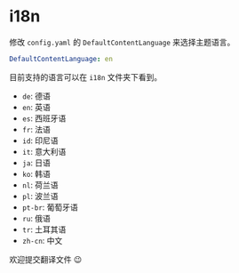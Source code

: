 # i18n

修改 `config.yaml` 的 `DefaultContentLanguage` 来选择主题语言。

```yaml
DefaultContentLanguage: en
```

目前支持的语言可以在 `i18n` 文件夹下看到。

-   `de`: 德语
-   `en`: 英语
-   `es`: 西班牙语
-   `fr`: 法语
-   `id`: 印尼语
-   `it`: 意大利语
-   `ja`: 日语
-   `ko`: 韩语
-   `nl`: 荷兰语
-   `pl`: 波兰语
-   `pt-br`: 葡萄牙语
-   `ru`: 俄语
-   `tr`: 土耳其语
-   `zh-cn`: 中文

欢迎提交翻译文件 😉
